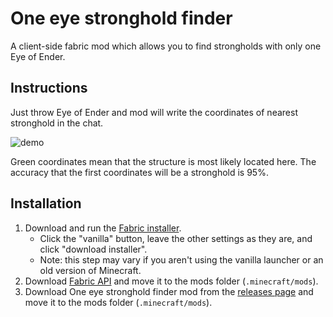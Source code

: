 # One eye stronghold finder
A client-side fabric mod which allows you to find strongholds with only one Eye of Ender.

## Instructions
Just throw Eye of Ender and mod will write the coordinates of nearest stronghold in the chat.

![demo](https://github.com/user-attachments/assets/1e0b2afb-9917-4131-83bc-c7aefae849a4)

Green coordinates mean that the structure is most likely located here. The accuracy that the first coordinates will be a stronghold is 95%.

## Installation
1. Download and run the [Fabric installer](https://fabricmc.net/use).
    - Click the "vanilla" button, leave the other settings as they are,
      and click "download installer".
    - Note: this step may vary if you aren't using the vanilla launcher
      or an old version of Minecraft.
2. Download [Fabric API](https://minecraft.curseforge.com/projects/fabric)
   and move it to the mods folder (`.minecraft/mods`).
3. Download One eye stronghold finder mod from the [releases page](https://github.com/Hopper4et/one-eye-stronghold-finder/releases)
   and move it to the mods folder (`.minecraft/mods`).
